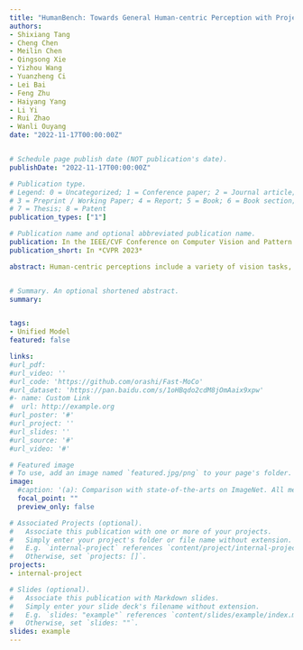 ```yaml
---
title: "HumanBench: Towards General Human-centric Perception with Projector Assisted Pretraining"
authors:
- Shixiang Tang
- Cheng Chen
- Meilin Chen
- Qingsong Xie
- Yizhou Wang
- Yuanzheng Ci
- Lei Bai
- Feng Zhu
- Haiyang Yang
- Li Yi
- Rui Zhao
- Wanli Ouyang
date: "2022-11-17T00:00:00Z"


# Schedule page publish date (NOT publication's date).
publishDate: "2022-11-17T00:00:00Z"

# Publication type.
# Legend: 0 = Uncategorized; 1 = Conference paper; 2 = Journal article;
# 3 = Preprint / Working Paper; 4 = Report; 5 = Book; 6 = Book section;
# 7 = Thesis; 8 = Patent
publication_types: ["1"]

# Publication name and optional abbreviated publication name.
publication: In the IEEE/CVF Conference on Computer Vision and Pattern Recognition 2023
publication_short: In *CVPR 2023*

abstract: Human-centric perceptions include a variety of vision tasks, which have widespread industrial applications, including surveillance, autonomous driving, and metaverse.  It is desirable to have a general pretrain model for versatile human-centric downstream tasks. This paper  forges ahead along this path from the aspects of both benchmark and pretraining methods. Specifically, we propose a \textbf{HumanBench} based on existing datasets to comprehensively evaluate on the common ground the generalization abilities of different pretraining methods on 19 datasets from 6 diverse downstream tasks, including person ReID, pose estimation, human parsing, pedestrian attribute recognition, pedestrian detection, and crowd counting. To learn both coarse-grained and fine-grained knowledge in human bodies, we further propose a \textbf{P}rojector \textbf{A}ssis\textbf{T}ed \textbf{H}ierarchical pretraining method (\textbf{PATH}) to learn diverse knowledge at different granularity levels. Comprehensive evaluations on HumanBench show that our PATH achieves new state-of-the-art results on 17 downstream datasets and on-par results on the other 2 datasets.


# Summary. An optional shortened abstract.
summary:  


tags:
- Unified Model
featured: false

links:
#url_pdf:  
#url_video: ''
#url_code: 'https://github.com/orashi/Fast-MoCo'
#url_dataset: 'https://pan.baidu.com/s/1oHBqdo2cdM8jOmAaix9xpw'
#- name: Custom Link
#  url: http://example.org
#url_poster: '#'
#url_project: ''
#url_slides: ''
#url_source: '#'
#url_video: '#'

# Featured image
# To use, add an image named `featured.jpg/png` to your page's folder. 
image:
  #caption: '(a): Comparison with state-of-the-arts on ImageNet. All methods uses ResNet-50 encoders and are measured with Top-1 linear evaluation accuracy. (b): Overview of Fast-MoCo that includes the Split-Encode-Combine pipeline.'
  focal_point: ""
  preview_only: false

# Associated Projects (optional).
#   Associate this publication with one or more of your projects.
#   Simply enter your project's folder or file name without extension.
#   E.g. `internal-project` references `content/project/internal-project/index.md`.
#   Otherwise, set `projects: []`.
projects:
- internal-project

# Slides (optional).
#   Associate this publication with Markdown slides.
#   Simply enter your slide deck's filename without extension.
#   E.g. `slides: "example"` references `content/slides/example/index.md`.
#   Otherwise, set `slides: ""`.
slides: example
---
```


